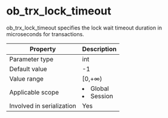 ob_trx_lock_timeout
========================================
<!-- # docslug#/oceanbase-database/oceanbase-database/V4.0.0/ob_trx_lock_timeout-1-2-3 -->
ob_trx_lock_timeout specifies the lock wait timeout duration in microseconds for transactions.


| **Property** | **Description** |
|---------|------------------------------------------------------------------------------------------------------------|
| Parameter type | int |
| Default value | -1 |
| Value range | [0,+∞) |
| Applicable scope | <li> Global   <li> Session |
| Involved in serialization | Yes |


